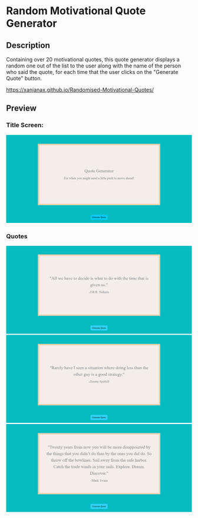 # Random Motivational Quote Generator 

## Description 

Containing over 20 motivational quotes, this quote generator displays a random one out of the list to the user along with the name of the person who said the quote, for each time that the user clicks on the "Generate Quote" button. 

https://xanjanax.github.io/Randomised-Motivational-Quotes/ 

## Preview 

### Title Screen: 
<img src="Screenshot_Random Quotes(1).png"> 

### Quotes
<img src="Screenshot_Random Quotes(2).png"> 

<img src="Screenshot_Random Quotes(3).png"> 

<img src="Screenshot_Random Quotes(4).png"> 
